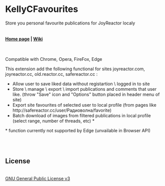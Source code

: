 <h1>KellyCFavourites</h1>
Store you personal favourite publications for JoyReactor localy
<br>
<br>
<br>
<b><a href="https://catface.ru/way/kellyc_favorites/">Home page</a> | <a href="//github.com/NC22/KellyCFavorites/wiki">Wiki</a></b>
<br>
<br>
<br>
<p>Compatible with Chrome, Opera, FireFox, Edge</p>
<p>This extension add the following functional for sites joyreactor.com, joyreactor.cc, old.reactor.cc, safereactor.cc : </p>
<p>
<ul>
    <li>Allow user to save liked data without registartion \ logged in to site</li>
    <li>Store \ manage \ export \ import publications and comments that user like. (throw "Save" icon and "Options" button placed in header menu of site)</li>
    <li>Export site favourites of selected user to local profile (from pages like http://safereactor.cc/user/Радиоволна/favorite)</li>
    <li>Batch download of images from filtered publications in local profile (select range, number of threads, etc) *</li>
</ul>
</p>
<p>* function currently not supported by Edge (unvailable in Browser API)</p> 
<br>
<br>
<h2>License</h2>
<br>
<a href="http://www.gnu.org/licenses/gpl.html">GNU General Public License v3</a>
<br>
<br>